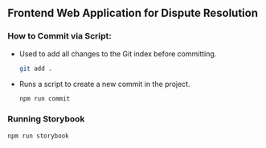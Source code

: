 ## Frontend Web Application for Dispute Resolution

### How to Commit via Script:

- Used to add all changes to the Git index before committing.

  ```bash
  git add .
  ```

- Runs a script to create a new commit in the project.

  ```bash
  npm run commit
  ```

### Running Storybook

  ```bash
  npm run storybook
  ```
